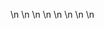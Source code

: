 

















































\n
\n
\n
\n
\n
\n
\n
\n












































































































































































































































































































































































































































































































